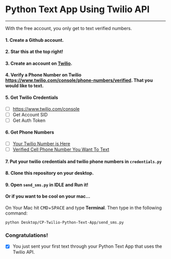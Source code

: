 # Python Text App Using Twilio API
------

With the free account, you only get to text verified numbers.

#### 1. Create a Github account.
#### 2. Star this at the top right!
#### 3. Create an account on [Twilio](http://twilio.com).
#### 4. Verify a Phone Number on Twilio https://www.twilio.com/console/phone-numbers/verified. That you would like to text.

#### 5. Get Twilio Credentials
- [ ] https://www.twilio.com/console 
- [ ] Get Account SID
- [ ] Get Auth Token

#### 6. Get Phone Numbers
- [ ] [Your Twilio Number is Here](https://www.twilio.com/console/phone-numbers/incoming)
- [ ] [Verified Cell Phone Number You Want To Text](https://www.twilio.com/console/phone-numbers/verified)

#### 7. Put your twilio credentials and twilio phone numbers in `credentials.py`

#### 8. Clone this repository on your desktop.

#### 9. Open `send_sms.py` in **IDLE** and Run it!

#### Or if you want to be cool on your mac...

On Your Mac hit <kbd>CMD</kbd>+<kbd>SPACE</kbd> and type **Terminal**.
Then type in the following command:
```
python Desktop/CP-Twilio-Python-Text-App/send_sms.py
```

### Congratulations!
- [X] You just sent your first text through your Python Text App that uses the Twilio API.
